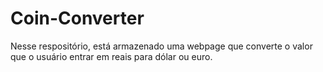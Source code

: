 # Coin-Converter
Nesse respositório, está armazenado uma webpage que converte o valor que o usuário entrar em reais para dólar ou euro.
